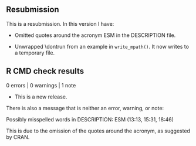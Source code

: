 ## Resubmission
This is a resubmission. In this version I have:

* Omitted quotes around the acronym ESM in the DESCRIPTION file.

* Unwrapped \dontrun from an example in `write_mpath()`. It now writes
to a temporary file.

## R CMD check results

0 errors | 0 warnings | 1 note

* This is a new release.

There is also a message that is neither an error, warning, or note:

Possibly misspelled words in DESCRIPTION:
  ESM (13:13, 15:31, 18:46)
  
This is due to the omission of the quotes around the acronym, as 
suggested by CRAN.
